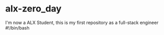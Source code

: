 # alx-zero_day
I'm now a ALX Student, this is my first repository as a full-stack engineer
#!/bin/bash
